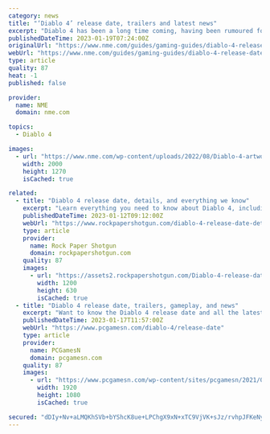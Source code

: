```yaml
---
category: news
title: "‘Diablo 4’ release date, trailers and latest news"
excerpt: "Diablo 4 has been a long time coming, having been rumoured for many years before being announced. It looks set to be a return to form for the series, and appears to be much more akin to the first ..."
publishedDateTime: 2023-01-19T07:24:00Z
originalUrl: "https://www.nme.com/guides/gaming-guides/diablo-4-release-date-trailers-gameplay-3383717"
webUrl: "https://www.nme.com/guides/gaming-guides/diablo-4-release-date-trailers-gameplay-3383717"
type: article
quality: 87
heat: -1
published: false

provider:
  name: NME
  domain: nme.com

topics:
  - Diablo 4

images:
  - url: "https://www.nme.com/wp-content/uploads/2022/08/Diablo-4-artwork.jpg"
    width: 2000
    height: 1270
    isCached: true

related:
  - title: "Diablo 4 release date, details, and everything we know"
    excerpt: "Learn everything you need to know about Diablo 4, including the release date, gameplay details, info on classes and skills, latest news, and more!"
    publishedDateTime: 2023-01-12T09:12:00Z
    webUrl: "https://www.rockpapershotgun.com/diablo-4-release-date-details-everything-we-know"
    type: article
    provider:
      name: Rock Paper Shotgun
      domain: rockpapershotgun.com
    quality: 87
    images:
      - url: "https://assets2.rockpapershotgun.com/Diablo-4-release-date_eEGbuoc.jpg/BROK/thumbnail/1200x630/Diablo-4-release-date_eEGbuoc.jpg"
        width: 1200
        height: 630
        isCached: true
  - title: "Diablo 4 release date, trailers, gameplay, and news"
    excerpt: "Want to know the Diablo 4 release date and all the latest news? The upcoming entry in the demon-slaying action RPG series has many teasers and trailers. They showcase the various classes we can ..."
    publishedDateTime: 2023-01-17T11:57:00Z
    webUrl: "https://www.pcgamesn.com/diablo-4/release-date"
    type: article
    provider:
      name: PCGamesN
      domain: pcgamesn.com
    quality: 87
    images:
      - url: "https://www.pcgamesn.com/wp-content/sites/pcgamesn/2021/07/diablo-4-release-date.jpg"
        width: 1920
        height: 1080
        isCached: true

secured: "dDIy+Nv+aLMQKhSVb+bYShcK8ue+LPChgX9xN+xTC9VjVK+sJz/rvhpJFKeNyBjTl+Dtx9GSiuwrlgVixy5ctCXFOPUhjgf+kaASIlIy6g73P+V8F5NArl6V/vnGQKVf08sz6rPFDzTBIulXJiQ4BeGIDmIh2Q/HmmnB6y0PsXjeFPWXDnc23ojwHl1sVXOyxPgViuYiWWqd6XEROuLU5Ksbqo2WOsejBK1T7UXOlWXVjH9Z11KulD/GxQMZFfTyKKnmaC5svj+sOFGae3JgyTZaPTxc5Zv4Amxzuu+V58szwx8SfDlgPDo08tWYR6Tzu4AYR81yCwm/F3SUcusarRylZ3NdlnCz0Ng3tAqgOuo=;34ed64lv7mO4sfT3LqRjMQ=="
---
```


